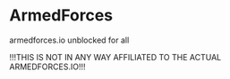 # ArmedForces
armedforces.io unblocked for all

!!!THIS IS NOT IN ANY WAY AFFILIATED TO THE ACTUAL ARMEDFORCES.IO!!!
